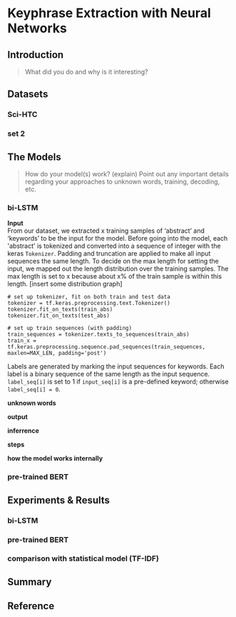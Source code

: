 # Keyphrase Extraction with Neural Networks

## Introduction

> What did you do and why is it interesting?

## Datasets

### Sci-HTC

### set 2

## The Models

> How do your model(s) work? (explain) Point out any important details regarding your approaches to unknown words, training, decoding, etc.

### bi-LSTM

**Input**  
From our dataset, we extracted x training samples of ‘abstract’ and ‘keywords’ to be the input for the model. Before going into the model, each 'abstract' is tokenized and converted into a sequence of integer with the keras `Tokenizer`. Padding and truncation are applied to make all input sequences the same length.
To decide on the max length for setting the input, we mapped out the length distribution over the training samples. The max length is set to x because about x% of the train sample is within this length.
[insert some distribution graph]

```
# set up tokenizer, fit on both train and test data
tokenizer = tf.keras.preprocessing.text.Tokenizer()
tokenizer.fit_on_texts(train_abs)
tokenizer.fit_on_texts(test_abs)

# set up train sequences (with padding)
train_sequences = tokenizer.texts_to_sequences(train_abs)
train_x = tf.keras.preprocessing.sequence.pad_sequences(train_sequences, maxlen=MAX_LEN, padding='post')
```

Labels are generated by marking the input sequences for keywords. Each label is a binary sequence of the same length as the input sequence. `label_seq[i]` is set to 1 if `input_seq[i]` is a pre-defined keyword; otherwise `label_seq[i] = 0`.

**unknown words**

**output**

**inferrence**

**steps**

**how the model works internally**

### pre-trained BERT

## Experiments & Results

### bi-LSTM

### pre-trained BERT

### comparison with statistical model (TF-IDF)

## Summary

## Reference
